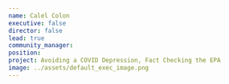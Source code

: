 ```yaml
---
name: Calel Colon
executive: false
director: false
lead: true
community_manager: 
position:  
project: Avoiding a COVID Depression, Fact Checking the EPA
image: ../assets/default_exec_image.png
---
```

